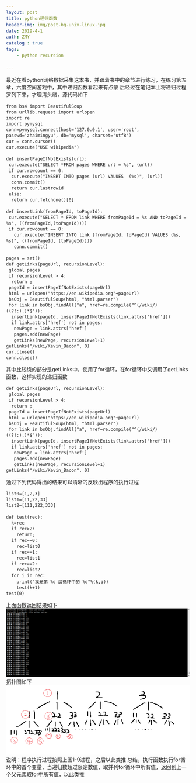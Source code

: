```yaml
---
layout: post
title: python递归函数
header-img: img/post-bg-unix-linux.jpg
date: 2019-4-1
auth: ZMY
catalog : true
tags:
    - python recursion

---
```

最近在看python网络数据采集这本书，并跟着书中的章节进行练习，在练习第五章，六度空间游戏中，其中递归函数看起来有点蒙
后经过在笔记本上将递归过程罗列下来，才理清头绪，源代码如下

```code
from bs4 import BeautifulSoup
from urllib.request import urlopen
import re
import pymysql
conn=pymysql.connect(host='127.0.0.1', user='root', passwd='zhaimingyu', db='mysql', charset='utf8')
cur = conn.cursor()
cur.execute("USE wikipedia")

def insertPageIfNotExists(url):
 cur.execute("SELECT *FROM pages WHERE url = %s", (url))
 if cur.rowcount == 0:
  cur.execute("INSERT INTO pages (url) VALUES  (%s)", (url))
  conn.commit()
  return cur.lastrowid
 else:
  return cur.fetchone()[0]

def insertLink(fromPageId, toPageId):
 cur.execute("SELECT * FROM link WHERE fromPageId = %s AND toPageId = %s", ((fromPageId,(toPageId))))
 if cur.rowcount == 0:
   cur.execute("INSERT INTO link (fromPageId, toPageId) VALUES (%s, %s)", ((fromPageId, (toPageId))))
   conn.commit()

pages = set()
def getLinks(pageUrl, recursionLevel):
 global pages
 if recursionLevel > 4:
  return ;
 pageId = insertPageIfNotExists(pageUrl)
 html = urlopen("https://en.wikipedia.org"+pageUrl)
 bsObj = BeautifulSoup(html, "html.parser")
 for link in bsObj.findAll("a", href=re.compile("^(/wiki/)((?!:).)*$")):
  insertLink(pageId, insertPageIfNotExists(link.attrs['href']))
  if link.attrs['href'] not in pages:
   newPage = link.attrs['href']
   pages.add(newPage)
   getLinks(newPage, recursionLevel+1)
getLinks("/wiki/Kevin_Bacon", 0)
cur.close()
conn.close()
```


其中比较绕的部分是getLinks中，使用了for循环，在for循环中又调用了getLinks函数，这样实现的递归函数
```code
def getLinks(pageUrl, recursionLevel):
 global pages
 if recursionLevel > 4:
  return ;
 pageId = insertPageIfNotExists(pageUrl)
 html = urlopen("https://en.wikipedia.org"+pageUrl)
 bsObj = BeautifulSoup(html, "html.parser")
 for link in bsObj.findAll("a", href=re.compile("^(/wiki/)((?!:).)*$")):
  insertLink(pageId, insertPageIfNotExists(link.attrs['href']))
  if link.attrs['href'] not in pages:
   newPage = link.attrs['href']
   pages.add(newPage)
   getLinks(newPage, recursionLevel+1)
getLinks("/wiki/Kevin_Bacon", 0)
```
通过下列代码得出的结果可以清晰的反映出程序的执行过程
```code
list0=[1,2,3]
list1=[11,22,33]
list2=[111,222,333]

def test(rec):
  k=rec
  if rec>2:
    return;
  if rec==0:
    rec=list0
  if rec==1:
    rec=list1
  if rec==2:
    rec=list2
  for i in rec:
    print("我是第 %d 层循环中的 %d"%(k,i))
    test(k+1)
test(0)
```
上面函数返回结果如下  
![](https://raw.githubusercontent.com/276622709/276622709.github.io/master/img/python_recursion/111.png) 
拓扑图如下  
![](https://raw.githubusercontent.com/276622709/276622709.github.io/master/img/python_recursion/222.png) 
说明：程序执行过程按照上图1-9过程，之后以此类推
总结，执行函数执行for循环中的首个变量，当递归数超过限定数值，取并列for循环中所有值，返回到上一个父元素取for中所有值，以此类推

